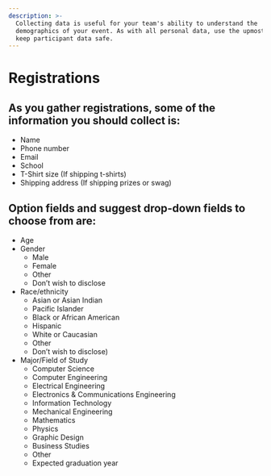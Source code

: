 ```yaml
---
description: >-
  Collecting data is useful for your team's ability to understand the
  demographics of your event. As with all personal data, use the upmost care to
  keep participant data safe.
---
```


# Registrations

## As you gather registrations, some of the information you should collect is:

* Name
* Phone number
* Email
* School
* T-Shirt size \(If shipping t-shirts\) 
* Shipping address \(If shipping prizes or swag\)

## Option fields and suggest drop-down fields to choose from are:

* Age
* Gender 
  * Male
  * Female
  * Other
  * Don’t wish to disclose
* Race/ethnicity 
  * Asian or Asian Indian
  * Pacific Islander
  * Black or African American 
  * Hispanic
  * White or Caucasian
  * Other
  * Don’t wish to disclose\)
* Major/Field of Study 
  * Computer Science
  * Computer Engineering
  * Electrical Engineering
  * Electronics & Communications Engineering
  * Information Technology
  * Mechanical Engineering
  * Mathematics
  * Physics
  * Graphic Design
  * Business Studies
  * Other
  * Expected graduation year

